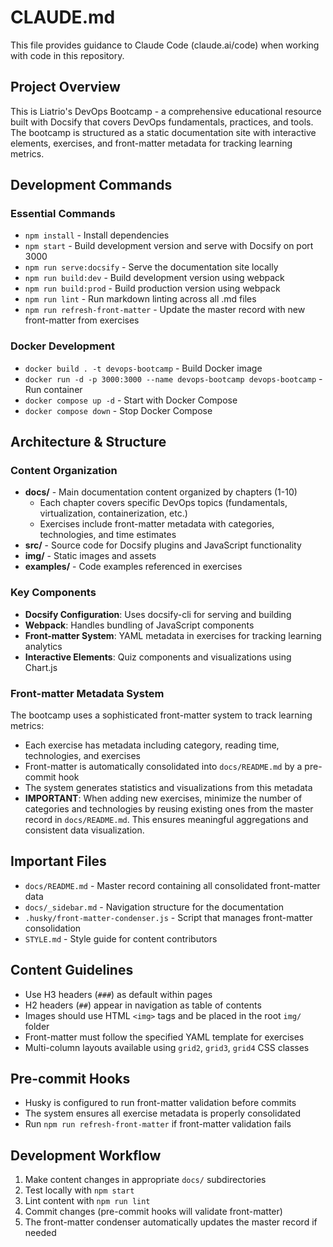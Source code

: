 # CLAUDE.md

This file provides guidance to Claude Code (claude.ai/code) when working with code in this repository.

## Project Overview

This is Liatrio's DevOps Bootcamp - a comprehensive educational resource built with Docsify that covers DevOps fundamentals, practices, and tools. The bootcamp is structured as a static documentation site with interactive elements, exercises, and front-matter metadata for tracking learning metrics.

## Development Commands

### Essential Commands

- `npm install` - Install dependencies
- `npm start` - Build development version and serve with Docsify on port 3000
- `npm run serve:docsify` - Serve the documentation site locally
- `npm run build:dev` - Build development version using webpack
- `npm run build:prod` - Build production version using webpack
- `npm run lint` - Run markdown linting across all .md files
- `npm run refresh-front-matter` - Update the master record with new front-matter from exercises

### Docker Development

- `docker build . -t devops-bootcamp` - Build Docker image
- `docker run -d -p 3000:3000 --name devops-bootcamp devops-bootcamp` - Run container
- `docker compose up -d` - Start with Docker Compose
- `docker compose down` - Stop Docker Compose

## Architecture & Structure

### Content Organization

- **docs/** - Main documentation content organized by chapters (1-10)
  - Each chapter covers specific DevOps topics (fundamentals, virtualization, containerization, etc.)
  - Exercises include front-matter metadata with categories, technologies, and time estimates
- **src/** - Source code for Docsify plugins and JavaScript functionality
- **img/** - Static images and assets
- **examples/** - Code examples referenced in exercises

### Key Components

- **Docsify Configuration**: Uses docsify-cli for serving and building
- **Webpack**: Handles bundling of JavaScript components
- **Front-matter System**: YAML metadata in exercises for tracking learning analytics
- **Interactive Elements**: Quiz components and visualizations using Chart.js

### Front-matter Metadata System

The bootcamp uses a sophisticated front-matter system to track learning metrics:
- Each exercise has metadata including category, reading time, technologies, and exercises
- Front-matter is automatically consolidated into `docs/README.md` by a pre-commit hook
- The system generates statistics and visualizations from this metadata
- **IMPORTANT**: When adding new exercises, minimize the number of categories and technologies by reusing existing ones from the master record in `docs/README.md`. This ensures meaningful aggregations and consistent data visualization.

## Important Files

- `docs/README.md` - Master record containing all consolidated front-matter data
- `docs/_sidebar.md` - Navigation structure for the documentation
- `.husky/front-matter-condenser.js` - Script that manages front-matter consolidation
- `STYLE.md` - Style guide for content contributors

## Content Guidelines

- Use H3 headers (`###`) as default within pages
- H2 headers (`##`) appear in navigation as table of contents
- Images should use HTML `<img>` tags and be placed in the root `img/` folder
- Front-matter must follow the specified YAML template for exercises
- Multi-column layouts available using `grid2`, `grid3`, `grid4` CSS classes

## Pre-commit Hooks

- Husky is configured to run front-matter validation before commits
- The system ensures all exercise metadata is properly consolidated
- Run `npm run refresh-front-matter` if front-matter validation fails

## Development Workflow

1. Make content changes in appropriate `docs/` subdirectories
2. Test locally with `npm start`
3. Lint content with `npm run lint`
4. Commit changes (pre-commit hooks will validate front-matter)
5. The front-matter condenser automatically updates the master record if needed
